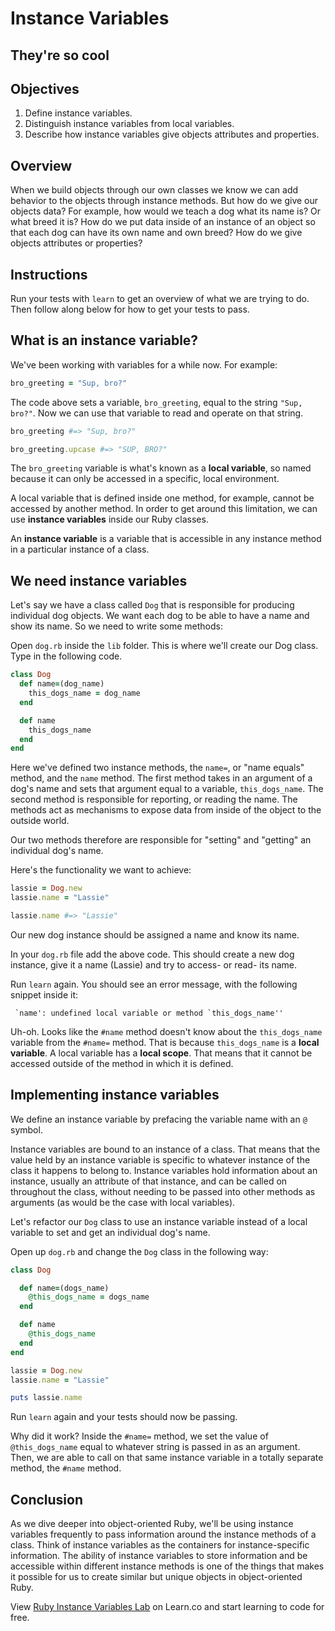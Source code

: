 # Instance Variables 
## They're so cool

## Objectives
1. Define instance variables.
2. Distinguish instance variables from local variables.
3. Describe how instance variables give objects attributes and properties.

## Overview
When we build objects through our own classes we know we can add behavior to the objects through instance methods. But how do we give our objects data? For example, how would we teach a dog what its name is? Or what breed it is? How do we put data inside of an instance of an object so that each dog can have its own name and own breed? How do we give objects attributes or properties?

## Instructions
Run your tests with `learn` to get an overview of what we are trying to do. Then follow along below for how to get your tests to pass.

## What is an instance variable?
We've been working with variables for a while now. For example:

```ruby
bro_greeting = "Sup, bro?"
```

The code above sets a variable, `bro_greeting`, equal to the string `"Sup, bro?"`. Now we can use that variable to read and operate on that string.

```ruby
bro_greeting #=> "Sup, bro?"

bro_greeting.upcase #=> "SUP, BRO?"
```

The `bro_greeting` variable is what's known as a **local variable**, so named because it can only be accessed in a specific, local environment.

A local variable that is defined inside one method, for example, cannot be accessed by another method. In order to get around this limitation, we can use **instance variables** inside our Ruby classes.

An **instance variable** is a variable that is accessible in any instance method in a particular instance of a class.

## We need instance variables
Let's say we have a class called `Dog` that is responsible for producing individual dog objects. We want each dog to be able to have a name and show its name. So we need to write some methods:

Open `dog.rb` inside the `lib` folder. This is where we'll create our Dog class. Type in the following code.

```ruby
class Dog
  def name=(dog_name)
    this_dogs_name = dog_name
  end

  def name
    this_dogs_name
  end
end
```

Here we've defined two instance methods, the `name=`, or "name equals" method, and the `name` method. The first method takes in an argument of a dog's name and sets that argument equal to a variable, `this_dogs_name`. The second method is responsible for reporting, or reading the name. The methods act as mechanisms to expose data from inside of the object to the outside world.

Our two methods therefore are responsible for "setting" and "getting" an individual dog's name.

Here's the functionality we want to achieve:

```ruby
lassie = Dog.new
lassie.name = "Lassie"

lassie.name #=> "Lassie"
```

Our new dog instance should be assigned a name and know its name.

In your `dog.rb` file add the above code. This should create a new dog instance, give it a name (Lassie) and try to access- or read- its name.

Run `learn` again. You should see an error message, with the following snippet inside it:

```
 `name': undefined local variable or method `this_dogs_name''
```

Uh-oh. Looks like the `#name` method doesn't know about the `this_dogs_name` variable from the `#name=` method. That is because `this_dogs_name` is a **local variable**. A local variable has a **local scope**. That means that it cannot be accessed outside of the method in which it is defined.

## Implementing instance variables
We define an instance variable by prefacing the variable name with an `@` symbol.

Instance variables are bound to an instance of a class. That means that the value held by an instance variable is specific to whatever instance of the class it happens to belong to. Instance variables hold information about an instance, usually an attribute of that instance, and can be called on throughout the class, without needing to be passed into other methods as arguments (as would be the case with local variables).

Let's refactor our `Dog` class to use an instance variable instead of a local variable to set and get an individual dog's name.

Open up `dog.rb` and change the `Dog` class in the following way:

```ruby
class Dog

  def name=(dogs_name)
    @this_dogs_name = dogs_name
  end

  def name
    @this_dogs_name
  end
end

lassie = Dog.new
lassie.name = "Lassie"

puts lassie.name

```

Run `learn` again and your tests should now be passing.

Why did it work? Inside the `#name=` method, we set the value of `@this_dogs_name` equal to whatever string is passed in as an argument. Then, we are able to call on that same instance variable in a totally separate method, the `#name` method.

## Conclusion
As we dive deeper into object-oriented Ruby, we'll be using instance variables frequently to pass information around the instance methods of a class. Think of instance variables as the containers for instance-specific information. The ability of instance variables to store information and be accessible within different instance methods is one of the things that makes it possible for us to create similar but unique objects in object-oriented Ruby.

<p class='util--hide'>View <a href='https://learn.co/lessons/ruby-instance-variables-lab'>Ruby Instance Variables Lab</a> on Learn.co and start learning to code for free.</p>
